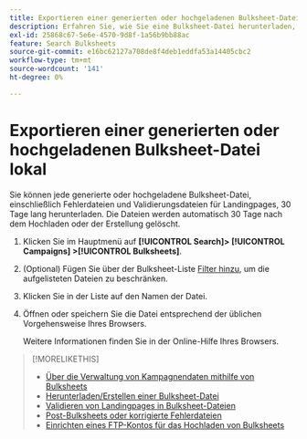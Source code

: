 ```yaml
---
title: Exportieren einer generierten oder hochgeladenen Bulksheet-Datei
description: Erfahren Sie, wie Sie eine Bulksheet-Datei herunterladen, einschließlich Fehlerdateien und Validierungsdateien für Landingpages.
exl-id: 25868c67-5e6e-4570-9d8f-1a56b9bb88ac
feature: Search Bulksheets
source-git-commit: e16bc62127a708de8f4deb1eddfa53a14405cbc2
workflow-type: tm+mt
source-wordcount: '141'
ht-degree: 0%

---
```


# Exportieren einer generierten oder hochgeladenen Bulksheet-Datei lokal

Sie können jede generierte oder hochgeladene Bulksheet-Datei, einschließlich Fehlerdateien und Validierungsdateien für Landingpages, 30 Tage lang herunterladen. Die Dateien werden automatisch 30 Tage nach dem Hochladen oder der Erstellung gelöscht.

1. Klicken Sie im Hauptmenü auf **[!UICONTROL Search]> [!UICONTROL Campaigns] >[!UICONTROL Bulksheets]**.

1. (Optional) Fügen Sie über der Bulksheet-Liste [Filter hinzu](/help/search-social-commerce/common-tasks/data-views/ad-hoc-settings/column-filter-apply-from-column-heading.md), um die aufgelisteten Dateien zu beschränken.

1. Klicken Sie in der Liste auf den Namen der Datei.

1. Öffnen oder speichern Sie die Datei entsprechend der üblichen Vorgehensweise Ihres Browsers.

   Weitere Informationen finden Sie in der Online-Hilfe Ihres Browsers.

>[!MORELIKETHIS]
>
>* [Über die Verwaltung von Kampagnendaten mithilfe von Bulksheets](bulksheet-about.md)
>* [Herunterladen/Erstellen einer Bulksheet-Datei](/help/search-social-commerce/campaign-management/bulksheets/bulksheet-download.md)
>* [Validieren von Landingpages in Bulksheet-Dateien](bulksheet-validate-landing-pages.md)
>* [Post-Bulksheets oder korrigierte Fehlerdateien](bulksheet-post.md)
>* [Einrichten eines FTP-Kontos für das Hochladen von Bulksheets](/help/search-social-commerce/campaign-management/bulksheets/bulksheet-ftp-account.md)
